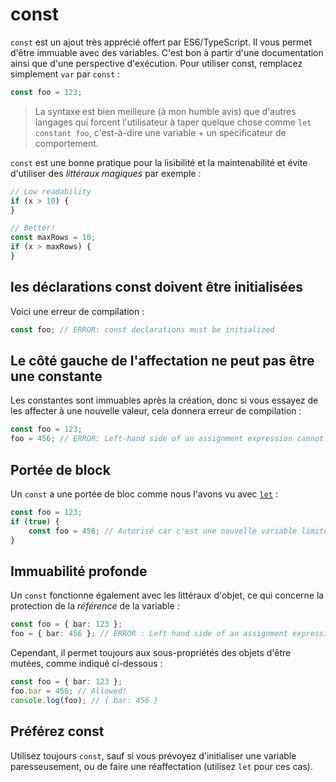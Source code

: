 # const

`const` est un ajout très apprécié offert par ES6/TypeScript. Il vous permet d'être immuable avec des variables. C'est bon à partir d'une documentation ainsi que d'une perspective d'exécution. Pour utiliser const, remplacez simplement `var` par `const` :

```typescript
const foo = 123;
```

> La syntaxe est bien meilleure \(à mon humble avis\) que d'autres langages qui forcent l'utilisateur à taper quelque chose comme `let constant foo`, c'est-à-dire une variable + un spécificateur de comportement.

`const` est une bonne pratique pour la lisibilité et la maintenabilité et évite d'utiliser des _littéraux magiques_ par exemple :

```typescript
// Low readability
if (x > 10) {
}

// Better!
const maxRows = 10;
if (x > maxRows) {
}
```

## les déclarations const doivent être initialisées

Voici une erreur de compilation :

```typescript
const foo; // ERROR: const declarations must be initialized
```

## Le côté gauche de l'affectation ne peut pas être une constante

Les constantes sont immuables après la création, donc si vous essayez de les affecter à une nouvelle valeur, cela donnera erreur de compilation :

```typescript
const foo = 123;
foo = 456; // ERROR: Left-hand side of an assignment expression cannot be a constant
```

## Portée de block

Un `const` a une portée de bloc comme nous l'avons vu avec [`let`](let.md) :

```typescript
const foo = 123;
if (true) {
    const foo = 456; // Autorisé car c'est une nouvelle variable limitée à ce bloc `if`
}
```

## Immuabilité profonde

Un `const` fonctionne également avec les littéraux d'objet, ce qui concerne la protection de la _référence_ de la variable :

```typescript
const foo = { bar: 123 };
foo = { bar: 456 }; // ERROR : Left hand side of an assignment expression cannot be a constant
```

Cependant, il permet toujours aux sous-propriétés des objets d'être mutées, comme indiqué ci-dessous :

```typescript
const foo = { bar: 123 };
foo.bar = 456; // Allowed!
console.log(foo); // { bar: 456 }
```

## Préférez const

Utilisez toujours `const`, sauf si vous prévoyez d'initialiser une variable paresseusement, ou de faire une réaffectation \(utilisez `let` pour ces cas\).

